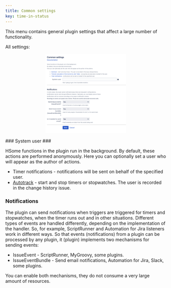 ```yaml
---
title: Common settings
key: time-in-status
---
```


This menu contains general plugin settings that affect a large number of functionality.

All settings:<br>
<p style="text-align: center;"><a href="/uploads/time-in-status/common-settings/common-settings.png"><img src="/uploads/time-in-status/common-settings/common-settings.png" alt="" width="50%"/></a></p>
### System user ###

НSome functions in the plugin run in the background.
By default, these actions are performed anonymously.
Here you can optionally set a user who will appear as the author of actions.

* Timer notifications - notifications will be sent on behalf of the specified user.
* [Autotrack](/docs/time-in-status/autotrack/) - start and stop timers or stopwatches. The user is recorded in the change history issue.

### Notifications ###

The plugin can send notifications when triggers are triggered for timers and stopwatches, when the timer runs out and in other situations.
Different types of events are handled differently, depending on the implementation of the handler. So, for example, ScriptRunner and Automation for Jira listeners work in different ways.
So that events (notifications) from a plugin can be processed by any plugin, it (plugin) implements two mechanisms for sending events:
* IssueEvent - ScriptRunner, MyGroovy, some plugins.
* IssueEventBundle - Send email notifications, Automation for Jira, Slack, some plugins.

You can enable both mechanisms, they do not consume a very large amount of resources.





